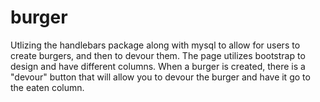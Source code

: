 # burger

Utlizing the handlebars package along with mysql to allow for users to create burgers, and then to devour them. The page utilizes bootstrap to design and have different columns. When a burger is created, there is a "devour" button that will allow you to devour the burger and have it go to the eaten column. 